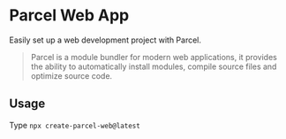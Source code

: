 # Parcel Web App

Easily set up a web development project with Parcel.
> Parcel is a module bundler for modern web applications, it provides the ability to automatically install modules, compile source files and optimize source code.

## Usage

Type `npx create-parcel-web@latest`